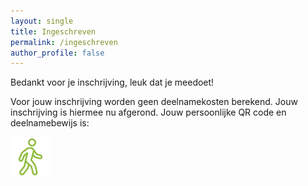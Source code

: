```yaml
---
layout: single
title: Ingeschreven
permalink: /ingeschreven
author_profile: false
---
```


Bedankt voor je inschrijving, leuk dat je meedoet!  

Voor jouw inschrijving worden geen deelnamekosten berekend. Jouw inschrijving is hiermee nu afgerond. Jouw persoonlijke QR code en deelnamebewijs is:  

<div id="qrcode"><img src="/assets/images/loading.gif" alt="Gegevens worden opgehaald" /></div>

<div id="instructions"></div>

<script type="text/javascript">
    var urlParams = new URLSearchParams(window.location.search);
    var signupreference = urlParams.get('signupreference');
    var signupid = urlParams.get('signupid');
    var environment = urlParams.get('environment') ?? '';

    fetch("https://api" + environment + ".wandel4daagseoldenzaal.nl/v1/qrcode?signupreference=" + signupreference + "&signupid=" + signupid + "&format=json")
    .then(response => {
        if (!response.ok) {
            throw new Error('Network response was not ok');
        }
        return response.json();
    })
    .then(data => {
        document.getElementById('qrcode').innerHTML = '<img src="data:image/png;base64,' + data.qrCode + '" alt="QR Code" /><p style="font-size: 14pt">' + data.registrationId + '<br/>' + data.participants + ' deelnemer' + (data.participants != 1 ? 's' : '') +  '<br/>' + (data.ticketType === 'DayPass' ? 'dagkaart' : 'vierdagenkaart') + '</p>';
        if(data.emailAddressProvided) {
            document.getElementById('instructions').innerHTML = 'Je ontvangt ook een bevestiging per e-mail. Graag deze e-mail tonen bij onze stand bij de start van de route tijdens de Wandel4Daagse.';
        } else {
            document.getElementById('instructions').innerHTML = 'Aangezien je geen e-mailadres hebt opgegeven, graag een screenshot van deze pagina maken, je deelnamecode opschrijven of je aanmelden met je naam bij onze stand bij de start van de route tijdens de Wandel4Daagse.';
        }
    })
    .catch(error => {
        console.error('QR Code error:', error);
        document.getElementById('qrcode').innerHTML = '<img src="https://api' + environment + '.wandel4daagseoldenzaal.nl/v1/qrcode?signupreference=' + signupreference + '&signupid=' + signupid + '" alt="QR Code" />';
    });
</script>